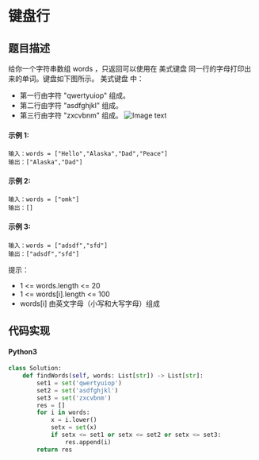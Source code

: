 # 键盘行

## 题目描述
给你一个字符串数组 words ，只返回可以使用在 美式键盘 同一行的字母打印出来的单词。键盘如下图所示。
美式键盘 中：
- 第一行由字符 "qwertyuiop" 组成。
- 第二行由字符 "asdfghjkl" 组成。
- 第三行由字符 "zxcvbnm" 组成。
![Image text](https://assets.leetcode-cn.com/aliyun-lc-upload/uploads/2018/10/12/keyboard.png)

#### 示例 1:
```
输入：words = ["Hello","Alaska","Dad","Peace"]
输出：["Alaska","Dad"]
```
#### 示例 2:
```
输入：words = ["omk"]
输出：[]
```
#### 示例 3:
```
输入：words = ["adsdf","sfd"]
输出：["adsdf","sfd"]
```
提示：

- 1 <= words.length <= 20
- 1 <= words[i].length <= 100
- words[i] 由英文字母（小写和大写字母）组成

## 代码实现
#### Python3
```python
class Solution:
    def findWords(self, words: List[str]) -> List[str]:
        set1 = set('qwertyuiop')
        set2 = set('asdfghjkl')
        set3 = set('zxcvbnm')
        res = []
        for i in words:
            x = i.lower()
            setx = set(x)
            if setx <= set1 or setx <= set2 or setx <= set3:
                res.append(i)
        return res
```